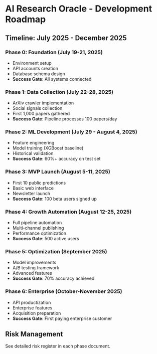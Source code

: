 # AI Research Oracle - Development Roadmap

## Timeline: July 2025 - December 2025

### Phase 0: Foundation (July 19-21, 2025)
- Environment setup
- API accounts creation
- Database schema design
- **Success Gate**: All systems connected

### Phase 1: Data Collection (July 22-28, 2025)
- ArXiv crawler implementation
- Social signals collection
- First 1,000 papers gathered
- **Success Gate**: Pipeline processes 100 papers/day

### Phase 2: ML Development (July 29 - August 4, 2025)
- Feature engineering
- Model training (XGBoost baseline)
- Historical validation
- **Success Gate**: 60%+ accuracy on test set

### Phase 3: MVP Launch (August 5-11, 2025)
- First 10 public predictions
- Basic web interface
- Newsletter launch
- **Success Gate**: 100 beta users signed up

### Phase 4: Growth Automation (August 12-25, 2025)
- Full pipeline automation
- Multi-channel publishing
- Performance optimization
- **Success Gate**: 500 active users

### Phase 5: Optimization (September 2025)
- Model improvements
- A/B testing framework
- Advanced features
- **Success Gate**: 70% accuracy achieved

### Phase 6: Enterprise (October-November 2025)
- API productization
- Enterprise features
- Acquisition preparation
- **Success Gate**: First paying enterprise customer

## Risk Management
See detailed risk register in each phase document.
